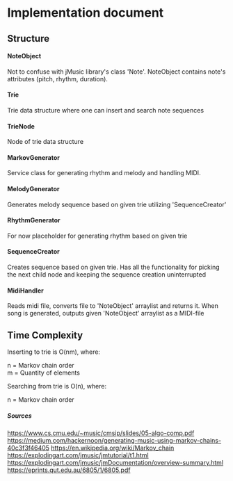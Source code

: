 # Implementation document

## Structure 

#### NoteObject

Not to confuse with jMusic library's class 'Note'. NoteObject contains note's attributes (pitch, rhythm, duration).

#### Trie

Trie data structure where one can insert and search note sequences

#### TrieNode

Node of trie data structure

#### MarkovGenerator

Service class for generating rhythm and melody and handling MIDI.

#### MelodyGenerator

Generates melody sequence based on given trie utilizing 'SequenceCreator'

#### RhythmGenerator

For now placeholder for generating rhythm based on given trie

#### SequenceCreator

Creates sequence based on given trie. Has all the functionality for picking the next child node and keeping
the sequence creation uninterrupted

#### MidiHandler 

Reads midi file, converts file to 'NoteObject' arraylist and returns it. When song is generated, outputs 
given 'NoteObject' arraylist as a MIDI-file



## Time Complexity  


Inserting to trie is O(nm), where: 
  
n = Markov chain order  
m = Quantity of elements  

Searching from trie is O(n), where:  

n = Markov chain order  


##### Sources  


https://www.cs.cmu.edu/~music/cmsip/slides/05-algo-comp.pdf  
https://medium.com/hackernoon/generating-music-using-markov-chains-40c3f3f46405 
https://en.wikipedia.org/wiki/Markov_chain  
https://explodingart.com/jmusic/jmtutorial/t1.html
https://explodingart.com/jmusic/jmDocumentation/overview-summary.html  
https://eprints.qut.edu.au/6805/1/6805.pdf  

